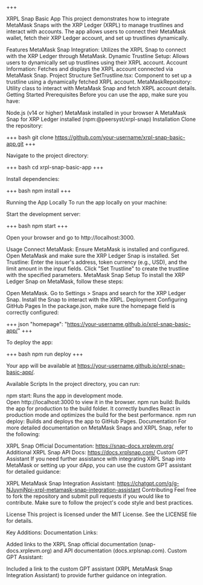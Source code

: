 +++

XRPL Snap Basic App
This project demonstrates how to integrate MetaMask Snaps with the XRP Ledger (XRPL) to manage trustlines and interact with accounts. The app allows users to connect their MetaMask wallet, fetch their XRP Ledger account, and set up trustlines dynamically.

Features
MetaMask Snap Integration: Utilizes the XRPL Snap to connect with the XRP Ledger through MetaMask.
Dynamic Trustline Setup: Allows users to dynamically set up trustlines using their XRPL account.
Account Information: Fetches and displays the XRPL account connected via MetaMask Snap.
Project Structure
SetTrustline.tsx: Component to set up a trustline using a dynamically fetched XRPL account.
MetaMaskRepository: Utility class to interact with MetaMask Snap and fetch XRPL account details.
Getting Started
Prerequisites
Before you can use the app, make sure you have:

Node.js (v14 or higher)
MetaMask installed in your browser
A MetaMask Snap for XRP Ledger installed (npm:@peersyst/xrpl-snap)
Installation
Clone the repository:

+++ bash git clone https://github.com/your-username/xrpl-snap-basic-app.git +++

Navigate to the project directory:

+++ bash cd xrpl-snap-basic-app +++

Install dependencies:

+++ bash npm install +++

Running the App Locally
To run the app locally on your machine:

Start the development server:

+++ bash npm start +++

Open your browser and go to http://localhost:3000.

Usage
Connect MetaMask: Ensure MetaMask is installed and configured. Open MetaMask and make sure the XRP Ledger Snap is installed.
Set Trustline:
Enter the issuer's address, token currency (e.g., USD), and the limit amount in the input fields.
Click "Set Trustline" to create the trustline with the specified parameters.
MetaMask Snap Setup
To install the XRP Ledger Snap on MetaMask, follow these steps:

Open MetaMask.
Go to Settings > Snaps and search for the XRP Ledger Snap.
Install the Snap to interact with the XRPL.
Deployment
Configuring GitHub Pages
In the package.json, make sure the homepage field is correctly configured:

+++ json "homepage": "https://your-username.github.io/xrpl-snap-basic-app/" +++

To deploy the app:

+++ bash npm run deploy +++

Your app will be available at https://your-username.github.io/xrpl-snap-basic-app/.

Available Scripts
In the project directory, you can run:

npm start: Runs the app in development mode.<br> Open http://localhost:3000 to view it in the browser.
npm run build: Builds the app for production to the build folder. It correctly bundles React in production mode and optimizes the build for the best performance.
npm run deploy: Builds and deploys the app to GitHub Pages.
Documentation
For more detailed documentation on MetaMask Snaps and XRPL Snap, refer to the following:

XRPL Snap Official Documentation: https://snap-docs.xrplevm.org/
Additional XRPL Snap API Docs: https://docs.xrplsnap.com/
Custom GPT Assistant
If you need further assistance with integrating XRPL Snap into MetaMask or setting up your dApp, you can use the custom GPT assistant for detailed guidance:

XRPL MetaMask Snap Integration Assistant: https://chatgpt.com/g/g-NJuynjNpi-xrpl-metamask-snap-integration-assistant
Contributing
Feel free to fork the repository and submit pull requests if you would like to contribute. Make sure to follow the project's code style and best practices.

License
This project is licensed under the MIT License. See the LICENSE file for details.

Key Additions:
Documentation Links:

Added links to the XRPL Snap official documentation (snap-docs.xrplevm.org) and API documentation (docs.xrplsnap.com).
Custom GPT Assistant:

Included a link to the custom GPT assistant (XRPL MetaMask Snap Integration Assistant) to provide further guidance on integration.
